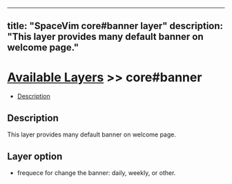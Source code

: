 ---
 title: "SpaceVim core#banner layer"
 description: "This layer provides many default banner on welcome page."
 ---

 # [Available Layers](../) >> core#banner

 <!-- vim-markdown-toc GFM -->

 - [Description](#description)

 <!-- vim-markdown-toc -->

 ## Description

  This layer provides many default banner on welcome page. 

 ## Layer option
 
 - frequece for change the banner: daily, weekly, or other.
 



